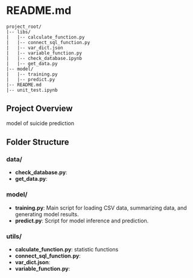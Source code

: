 # README.md

```
project_root/
|-- libs/
|   |-- calculate_function.py
|   |-- connect_sql_function.py
|   |-- var_dict.json
|   |-- variable_function.py
|   |-- check_database.ipynb
|   |-- get_data.py
|-- model/
|   |-- training.py
|   |-- predict.py
|-- README.md
|-- unit_test.ipynb
```

## Project Overview
model of suicide prediction 
## Folder Structure
### data/
- **check_database.py**: 
- **get_data.py**: 

### model/
- **training.py**: Main script for loading CSV data, summarizing data, and generating model results.
- **predict.py**: Script for model inference and prediction.

### utils/
- **calculate_function.py**: statistic functions
- **connect_sql_function.py**: 
- **var_dict.json**: 
- **variable_function.py**: 